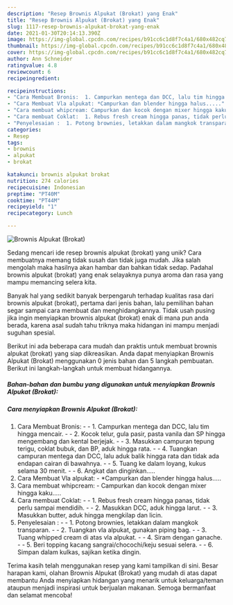 ```yaml
---
description: "Resep Brownis Alpukat (Brokat) yang Enak"
title: "Resep Brownis Alpukat (Brokat) yang Enak"
slug: 1117-resep-brownis-alpukat-brokat-yang-enak
date: 2021-01-30T20:14:13.390Z
image: https://img-global.cpcdn.com/recipes/b91cc6c1d8f7c4a1/680x482cq70/brownis-alpukat-brokat-foto-resep-utama.jpg
thumbnail: https://img-global.cpcdn.com/recipes/b91cc6c1d8f7c4a1/680x482cq70/brownis-alpukat-brokat-foto-resep-utama.jpg
cover: https://img-global.cpcdn.com/recipes/b91cc6c1d8f7c4a1/680x482cq70/brownis-alpukat-brokat-foto-resep-utama.jpg
author: Ann Schneider
ratingvalue: 4.8
reviewcount: 6
recipeingredient:

recipeinstructions:
- "Cara Membuat Bronis:  1. Campurkan mentega dan DCC, lalu tim hingga mencair.  2. Kocok telur, gula pasir, pasta vanila dan SP hingga mengembang dan kental berjejak.  3. Masukkan campuran tepung terigu, coklat bubuk, dan BP, aduk hingga rata.  4. Tuangkan campuran mentega dan DCC, lalu aduk balik hingga rata dan tidak ada endapan cairan di bawahnya.  5. Tuang ke dalam loyang, kukus selama 30 menit.  6. Angkat dan dinginkan....."
- "Cara Membuat Vla alpukat: *Campurkan dan blender hingga halus....."
- "Cara membuat whipcream: Campurkan dan kocok dengan mixer hingga kaku....."
- "Cara membuat Coklat:  1. Rebus fresh cream hingga panas, tidak perlu sampai mendidih.  2. Masukkan DCC, aduk hingga larut.  3. Masukkan butter, aduk hingga mengkilap dan licin."
- "Penyelesaian :  1. Potong brownies, letakkan dalam mangkok transparan.  2. Tuangkan vla alpukat, gunakan piping bag.  3. Tuang whipped cream di atas vla alpukat.  4. Siram dengan ganache.  5. Beri topping kacang sangrai/chocochi/keju sesuai selera.  6. Simpan dalam kulkas, sajikan ketika dingin."
categories:
- Resep
tags:
- brownis
- alpukat
- brokat

katakunci: brownis alpukat brokat 
nutrition: 274 calories
recipecuisine: Indonesian
preptime: "PT40M"
cooktime: "PT44M"
recipeyield: "1"
recipecategory: Lunch

---
```



![Brownis Alpukat (Brokat)](https://img-global.cpcdn.com/recipes/b91cc6c1d8f7c4a1/680x482cq70/brownis-alpukat-brokat-foto-resep-utama.jpg)

Sedang mencari ide resep brownis alpukat (brokat) yang unik? Cara membuatnya memang tidak susah dan tidak juga mudah. Jika salah mengolah maka hasilnya akan hambar dan bahkan tidak sedap. Padahal brownis alpukat (brokat) yang enak selayaknya punya aroma dan rasa yang mampu memancing selera kita.



Banyak hal yang sedikit banyak berpengaruh terhadap kualitas rasa dari brownis alpukat (brokat), pertama dari jenis bahan, lalu pemilihan bahan segar sampai cara membuat dan menghidangkannya. Tidak usah pusing jika ingin menyiapkan brownis alpukat (brokat) enak di mana pun anda berada, karena asal sudah tahu triknya maka hidangan ini mampu menjadi suguhan spesial.


Berikut ini ada beberapa cara mudah dan praktis untuk membuat brownis alpukat (brokat) yang siap dikreasikan. Anda dapat menyiapkan Brownis Alpukat (Brokat) menggunakan 0 jenis bahan dan 5 langkah pembuatan. Berikut ini langkah-langkah untuk membuat hidangannya.

<!--inarticleads1-->

##### Bahan-bahan dan bumbu yang digunakan untuk menyiapkan Brownis Alpukat (Brokat):





<!--inarticleads2-->

##### Cara menyiapkan Brownis Alpukat (Brokat):

1. Cara Membuat Bronis: -  - 1. Campurkan mentega dan DCC, lalu tim hingga mencair. -  - 2. Kocok telur, gula pasir, pasta vanila dan SP hingga mengembang dan kental berjejak. -  - 3. Masukkan campuran tepung terigu, coklat bubuk, dan BP, aduk hingga rata. -  - 4. Tuangkan campuran mentega dan DCC, lalu aduk balik hingga rata dan tidak ada endapan cairan di bawahnya. -  - 5. Tuang ke dalam loyang, kukus selama 30 menit. -  - 6. Angkat dan dinginkan.....
1. Cara Membuat Vla alpukat: - *Campurkan dan blender hingga halus.....
1. Cara membuat whipcream: - Campurkan dan kocok dengan mixer hingga kaku.....
1. Cara membuat Coklat: -  - 1. Rebus fresh cream hingga panas, tidak perlu sampai mendidih. -  - 2. Masukkan DCC, aduk hingga larut. -  - 3. Masukkan butter, aduk hingga mengkilap dan licin.
1. Penyelesaian : -  - 1. Potong brownies, letakkan dalam mangkok transparan. -  - 2. Tuangkan vla alpukat, gunakan piping bag. -  - 3. Tuang whipped cream di atas vla alpukat. -  - 4. Siram dengan ganache. -  - 5. Beri topping kacang sangrai/chocochi/keju sesuai selera. -  - 6. Simpan dalam kulkas, sajikan ketika dingin.




Terima kasih telah menggunakan resep yang kami tampilkan di sini. Besar harapan kami, olahan Brownis Alpukat (Brokat) yang mudah di atas dapat membantu Anda menyiapkan hidangan yang menarik untuk keluarga/teman ataupun menjadi inspirasi untuk berjualan makanan. Semoga bermanfaat dan selamat mencoba!
